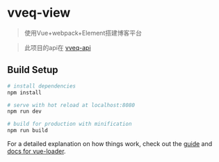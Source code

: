 # vveq-view

> 使用Vue+webpack+Element搭建博客平台

> 此项目的api在 [vveq-api](https://github.com/Joyboo/vveq-api)

## Build Setup

``` bash
# install dependencies
npm install

# serve with hot reload at localhost:8080
npm run dev

# build for production with minification
npm run build

```

For a detailed explanation on how things work, check out the [guide](http://vuejs-templates.github.io/webpack/) and [docs for vue-loader](http://vuejs.github.io/vue-loader).
